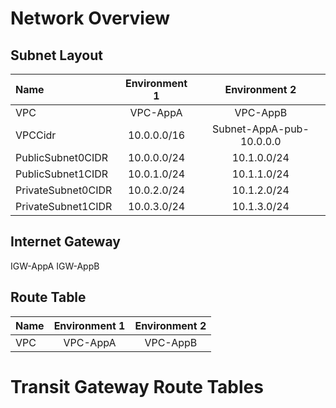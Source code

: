 # Network Overview


## Subnet Layout
Name               | Environment 1 | Environment 2 |
:--|:--:|:--:|
VPC                | VPC-AppA     | VPC-AppB
VPCCidr            | 10.0.0.0/16  | Subnet-AppA-pub-10.0.0.0 | 10.1.0.0./16 | Subnet-AppB-pub-10.1.0.0
PublicSubnet0CIDR  | 10.0.0.0/24  | 10.1.0.0/24 
PublicSubnet1CIDR  | 10.0.1.0/24  | 10.1.1.0/24 
PrivateSubnet0CIDR | 10.0.2.0/24  | 10.1.2.0/24 
PrivateSubnet1CIDR | 10.0.3.0/24  | 10.1.3.0/24 

## Internet Gateway
IGW-AppA
IGW-AppB

## Route Table
Name               | Environment 1 | Environment 2 |
:--|:--:|:--:|
VPC                | VPC-AppA      | VPC-AppB


# Transit Gateway Route Tables


